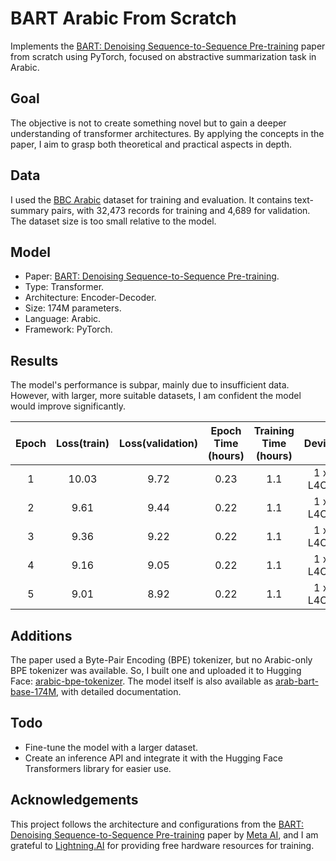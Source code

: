 # BART Arabic From Scratch

Implements the [BART: Denoising Sequence-to-Sequence Pre-training](https://arxiv.org/abs/1910.13461) paper from scratch using PyTorch, focused on abstractive summarization task in Arabic.

## Goal

The objective is not to create something novel but to gain a deeper understanding of transformer architectures. By applying the concepts in the paper, I aim to grasp both theoretical and practical aspects in depth.

## Data

I used the [BBC Arabic](https://github.com/csebuetnlp/xl-sum?tab=readme-ov-file#:~:text=Arabic,Download) dataset for training and evaluation. It contains text-summary pairs, with 32,473 records for training and 4,689 for validation. The dataset size is too small relative to the model.

## Model
- Paper: [BART: Denoising Sequence-to-Sequence Pre-training](https://arxiv.org/abs/1910.13461).
- Type: Transformer.
- Architecture: Encoder-Decoder.
- Size: 174M parameters.
- Language: Arabic.
- Framework: PyTorch.

## Results

The model's performance is subpar, mainly due to insufficient data. However, with larger, more suitable datasets, I am confident the model would improve significantly.

| Epoch | Loss(train) | Loss(validation) | Epoch Time (hours) | Training Time (hours) |  Device  |
|:-----:|:-----------:|:----------------:|:------------------:|:---------------------:|:--------:|
|   1   |    10.03    |       9.72       |        0.23        |          1.1          | 1 x L4OS |
|   2   |    9.61     |       9.44       |        0.22        |          1.1          | 1 x L4OS |
|   3   |    9.36     |       9.22       |        0.22        |          1.1          | 1 x L4OS |
|   4   |    9.16     |       9.05       |        0.22        |          1.1          | 1 x L4OS |
|   5   |    9.01     |       8.92       |        0.22        |          1.1          | 1 x L4OS |

## Additions

The paper used a Byte-Pair Encoding (BPE) tokenizer, but no Arabic-only BPE tokenizer was available.
So, I built one and uploaded it to Hugging Face: [arabic-bpe-tokenizer](https://huggingface.co/IsmaelMousa/arabic-bpe-tokenizer).
The model itself is also available as [arab-bart-base-174M](https://huggingface.co/IsmaelMousa/arab-bart-base-174M), with detailed documentation.

## Todo
- Fine-tune the model with a larger dataset.
- Create an inference API and integrate it with the Hugging Face Transformers library for easier use.


## Acknowledgements

This project follows the architecture and configurations from the [BART: Denoising Sequence-to-Sequence Pre-training](https://arxiv.org/abs/1910.13461) paper by [Meta AI](https://ai.meta.com/),
and I am grateful to [Lightning.AI](https://lightning.ai/) for providing free hardware resources for training.
